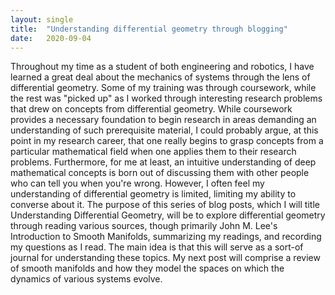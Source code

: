 ```yaml
---
layout: single
title:  "Understanding differential geometry through blogging"
date:   2020-09-04
---
```


<p> 
Throughout my time as a student of both engineering and robotics, I have learned a great deal about the mechanics of systems through the lens of differential geometry. Some of my training was through coursework, while the rest was "picked up" as I worked through interesting research problems that drew on concepts from differential geometry. While coursework provides a necessary foundation to begin research in areas demanding an understanding of such prerequisite material, I could probably argue, at this point in my research career, that one really begins to grasp concepts from a particular mathematical field when one applies them to their research problems. Furthermore, for me at least, an intuitive understanding of deep mathematical concepts is born out of discussing them with other people who can tell you when you're wrong. However, I often feel my understanding of differential geometry is limited, limiting my ability to converse about it. The purpose of this series of blog posts, which I will title <it>Understanding Differential Geometry</it>, will be to explore differential geometry through reading various sources, though primarily John M. Lee's <it>Introduction to Smooth Manifolds</it>, summarizing my readings, and recording my questions as I read. The main idea is that this will serve as a sort-of journal for understanding these topics. My next post will comprise a review of smooth manifolds and how they model the spaces on which the dynamics of various systems evolve.
</p>
